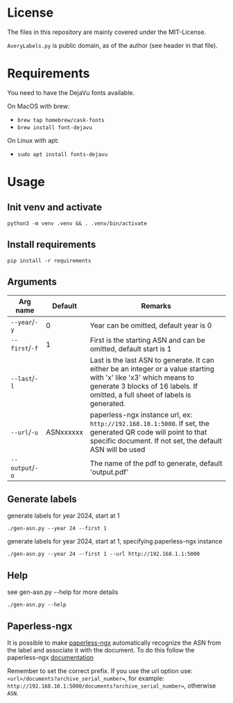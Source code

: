 # License

The files in this repository are mainly covered under the MIT-License.

`AveryLabels.py` is public domain, as of the author (see header in that file).

# Requirements

You need to have the DejaVu fonts available.

On MacOS with brew:
- `brew tap homebrew/cask-fonts`
- `brew install font-dejavu`

On Linux with apt:
- `sudo apt install fonts-dejavu`

# Usage
## Init venv and activate
`python3 -m venv .venv && . .venv/bin/activate`

## Install requirements
`pip install -r requirements`

## Arguments
| Arg name        | Default   | Remarks                                                                                                                                                                                              |
|-----------------|-----------|------------------------------------------------------------------------------------------------------------------------------------------------------------------------------------------------------|
|  `--year`/`-y`  |     0     | Year can be omitted, default year is 0                                                                                                                                                               |
| `--first`/`-f`  |     1     | First is the starting ASN and can be omitted, default start is 1                                                                                                                                     |
| `--last`/`-l`   |           | Last is the last ASN to generate. It can either be an integer or a value starting with 'x' like 'x3' which means to generate 3 blocks of 16 labels. If omitted, a full sheet of labels is generated. |
| `--url`/`-u`    | ASNxxxxxx | paperless-ngx instance url, ex: `http://192.168.10.1:5000`. If set, the generated QR code will point to that specific document. If not set, the default ASN will be used                             |
| `--output`/`-o` |           | The name of the pdf to generate, default 'output.pdf'                                                                                                                                                |

## Generate labels
generate labels for year 2024, start at 1

`./gen-asn.py --year 24 --first 1`

generate labels for year 2024, start at 1, specifying paperless-ngx instance

`./gen-asn.py --year 24 --first 1 --url http://192.168.1.1:5000`

## Help
see gen-asn.py --help for more details

`./gen-asn.py --help`

## Paperless-ngx

It is possible to make [paperless-ngx](https://docs.paperless-ngx.com/) automatically recognize the ASN from the label and associate it with the document. To do this follow the paperless-ngx [documentation](https://docs.paperless-ngx.com/advanced_usage/#barcodes)

Remember to set the correct prefix. If you use the url option use: `<url>/documents?archive_serial_number=`, for example: `http://192.168.10.1:5000/documents?archive_serial_number=`, otherwise `ASN`.